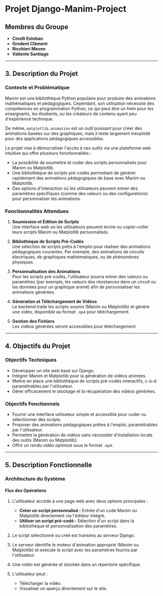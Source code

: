 # **Projet Django-Manim-Project**

## Membres du Groupe

- **Cinelli Esteban**  
- **Grodent Clément**  
- **Ricchieri Meven**  
- **Valiente Santiago**  

---

## **3. Description du Projet**

### **Contexte et Problématique**

Manim est une bibliothèque Python populaire pour produire des animations mathématiques et pédagogiques. Cependant, son utilisation nécessite des compétences en programmation Python, ce qui peut être un frein pour les enseignants, les étudiants, ou les créateurs de contenu ayant peu d'expérience technique.

De même, `matplotlib.animation` est un outil puissant pour créer des animations basées sur des graphiques, mais il reste largement inexploité pour des applications pédagogiques accessibles. 

Le projet vise à démocratiser l'accès à ces outils via une plateforme web intuitive qui offre plusieurs fonctionnalités :  
- La possibilité de soumettre et coder des scripts personnalisés pour Manim ou Matplotlib. 
- Une bibliothèque de scripts pré-codés permettant de générer rapidement des animations pédagogiques de base avec Manim ou Matplotlib.  
- Des options d'interaction où les utilisateurs peuvent entrer des paramètres spécifiques (comme des valeurs ou des configurations) pour personnaliser les animations.

### **Fonctionnalités Attendues**

1. **Soumission et Édition de Scripts**  
   Une interface web où les utilisateurs peuvent écrire ou copier-coller leurs scripts Manim ou Matplotlib personnalisés.  
   
2. **Bibliothèque de Scripts Pré-Codés**  
   Une sélection de scripts prêts à l'emploi pour réaliser des animations pédagogiques courantes. Par exemple, des animations de circuits électriques, de graphiques mathématiques, ou de phénomènes physiques.

3. **Personnalisation des Animations**  
   Pour les scripts pré-codés, l'utilisateur pourra entrer des valeurs ou paramètres (par exemple, les valeurs des résistances dans un circuit ou les données pour un graphique animé) afin de personnaliser les animations générées.

4. **Génération et Téléchargement de Vidéos**  
   Le backend traite les scripts soumis (Manim ou Matplotlib) et génère une vidéo, disponible au format `.mp4` pour téléchargement.

5. **Gestion des Fichiers**  
   Les vidéos générées seront accessibles pour téléchargement.

---

## **4. Objectifs du Projet**

### **Objectifs Techniques**

- Développer un site web basé sur Django.  
- Intégrer Manim et Matplotlib pour la génération de vidéos animées.  
- Mettre en place une bibliothèque de scripts pré-codés interactifs, c-à-d. paramétrables par l'utilisateur.  
- Gérer efficacement le stockage et la récupération des vidéos générées.  

### **Objectifs Fonctionnels**

- Fournir une interface utilisateur simple et accessible pour coder ou sélectionner des scripts.  
- Proposer des animations pédagogiques prêtes à l'emploi, paramétrables par l'utilisateur.  
- Permettre la génération de vidéos sans nécessiter d'installation locale des outils (Manim ou Matplotlib).  
- Offrir un rendu vidéo optimisé sous le format `.mp4`.  

---
## **5. Description Fonctionnelle**

### **Architecture du Système**

#### **Flux des Opérations**

1. L'utilisateur accède à une page web avec deux options principales :  
   - **Créer un script personnalisé :** Entrée d'un code Manim ou Matplotlib directement via l'éditeur intégré.  
   - **Utiliser un script pré-codé :** Sélection d'un script dans la bibliothèque et personnalisation des paramètres.  

2. Le script sélectionné ou créé est transmis au serveur Django.  
3. Le serveur identifie le moteur d'animation approprié (Manim ou Matplotlib) et exécute le script avec les paramètres fournis par l'utilisateur.  
4. Une vidéo est générée et stockée dans un répertoire spécifique.  
5. L'utilisateur peut :  
   - Télécharger la vidéo.  
   - Visualiser un aperçu directement sur le site.
